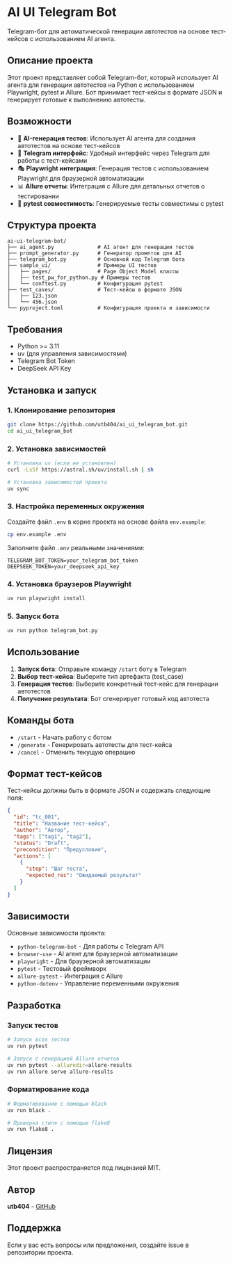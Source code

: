 # AI UI Telegram Bot

Telegram-бот для автоматической генерации автотестов на основе тест-кейсов с использованием AI агента.

## Описание проекта

Этот проект представляет собой Telegram-бот, который использует AI агента для генерации автотестов на Python с использованием Playwright, pytest и Allure. Бот принимает тест-кейсы в формате JSON и генерирует готовые к выполнению автотесты.

## Возможности

- 🤖 **AI-генерация тестов**: Использует AI агента для создания автотестов на основе тест-кейсов
- 📱 **Telegram интерфейс**: Удобный интерфейс через Telegram для работы с тест-кейсами
- 🎭 **Playwright интеграция**: Генерация тестов с использованием Playwright для браузерной автоматизации
- 📊 **Allure отчеты**: Интеграция с Allure для детальных отчетов о тестировании
- 🧪 **pytest совместимость**: Генерируемые тесты совместимы с pytest

## Структура проекта

```
ai-ui-telegram-bot/
├── ai_agent.py              # AI агент для генерации тестов
├── prompt_generator.py      # Генератор промптов для AI
├── telegram_bot.py          # Основной код Telegram бота
├── sample_ui/               # Примеры UI тестов
│   ├── pages/               # Page Object Model классы
│   ├── test_pw_for_python.py # Примеры тестов
│   └── conftest.py          # Конфигурация pytest
├── test_cases/              # Тест-кейсы в формате JSON
│   ├── 123.json
│   └── 456.json
└── pyproject.toml           # Конфигурация проекта и зависимости
```

## Требования

- Python >= 3.11
- uv (для управления зависимостями)
- Telegram Bot Token
- DeepSeek API Key

## Установка и запуск

### 1. Клонирование репозитория

```bash
git clone https://github.com/utb404/ai_ui_telegram_bot.git
cd ai_ui_telegram_bot
```

### 2. Установка зависимостей

```bash
# Установка uv (если не установлен)
curl -LsSf https://astral.sh/uv/install.sh | sh

# Установка зависимостей проекта
uv sync
```

### 3. Настройка переменных окружения

Создайте файл `.env` в корне проекта на основе файла `env.example`:

```bash
cp env.example .env
```

Заполните файл `.env` реальными значениями:

```env
TELEGRAM_BOT_TOKEN=your_telegram_bot_token
DEEPSEEK_TOKEN=your_deepseek_api_key
```

### 4. Установка браузеров Playwright

```bash
uv run playwright install
```

### 5. Запуск бота

```bash
uv run python telegram_bot.py
```

## Использование

1. **Запуск бота**: Отправьте команду `/start` боту в Telegram
2. **Выбор тест-кейса**: Выберите тип артефакта (test_case)
3. **Генерация тестов**: Выберите конкретный тест-кейс для генерации автотестов
4. **Получение результата**: Бот сгенерирует готовый код автотеста

## Команды бота

- `/start` - Начать работу с ботом
- `/generate` - Генерировать автотесты для тест-кейса
- `/cancel` - Отменить текущую операцию

## Формат тест-кейсов

Тест-кейсы должны быть в формате JSON и содержать следующие поля:

```json
{
  "id": "tc_001",
  "title": "Название тест-кейса",
  "author": "Автор",
  "tags": ["tag1", "tag2"],
  "status": "Draft",
  "precondition": "Предусловие",
  "actions": [
    {
      "step": "Шаг теста",
      "expected_res": "Ожидаемый результат"
    }
  ]
}
```

## Зависимости

Основные зависимости проекта:

- `python-telegram-bot` - Для работы с Telegram API
- `browser-use` - AI агент для браузерной автоматизации
- `playwright` - Для браузерной автоматизации
- `pytest` - Тестовый фреймворк
- `allure-pytest` - Интеграция с Allure
- `python-dotenv` - Управление переменными окружения

## Разработка

### Запуск тестов

```bash
# Запуск всех тестов
uv run pytest

# Запуск с генерацией Allure отчетов
uv run pytest --alluredir=allure-results
uv run allure serve allure-results
```

### Форматирование кода

```bash
# Форматирование с помощью black
uv run black .

# Проверка стиля с помощью flake8
uv run flake8 .
```

## Лицензия

Этот проект распространяется под лицензией MIT.

## Автор

**utb404** - [GitHub](https://github.com/utb404)

## Поддержка

Если у вас есть вопросы или предложения, создайте issue в репозитории проекта.
